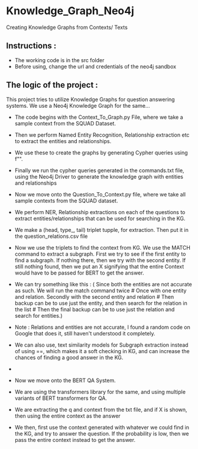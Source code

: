 # Knowledge_Graph_Neo4j
Creating Knowledge Graphs from Contexts/ Texts

## Instructions : 
- The working code is in the src folder
- Before using, change the url and credentials of the neo4j sandbox

## The logic of the project : 
This project tries to utilize Knowledge Graphs for question answering systems.
We use a Neo4j Knowledge Graph for the same...

- The code begins with the Context_To_Graph.py File, where we take a sample context from the SQUAD Dataset.
- Then we perform Named Entity Recognition, Relationship extraction etc to extract the entities and relationships.
- We use these to create the graphs by generating Cypher queries using f"".
- Finally we run the cypher queries generated in the commands.txt file, using the Neo4j Driver to generate the knowledge graph with entities and relationships

- Now we move onto the Question_To_Context.py file, where we take all sample contexts from the SQUAD dataset.
- We perform NER, Relationship extractions on each of the questions to extract entities/relationships that can be used for searching in the KG.
- We make a (head, type_, tail) triplet tupple, for extraction. Then put it in the question_relations.csv file
- Now we use the triplets to find the context from KG. We use the MATCH command to extract a subgraph. First we try to see if the first entity to find a subgraph. If nothing there, then we try with the second entity. If still nothing found, then we put an X signifying that the entire Context would have to be passed for BERT to get the answer.
- We can try something like this : ( Since both the entities are not accurate as such. We will run the match command twice
                # Once with one entity and relation. Secondly with the second entity and relation
                # Then backup can be to use just the entity, and then search for the relation in the list
                # Then the final backup can be to use just the relation and search for entities.)
- Note : Relations and entities are not accurate, I found a random code on Google that does it, still haven't understood it completely.
- We can also use, text similarity models for Subgraph extraction instead of using ==, which makes it a soft checking in KG, and can increase the chances of finding a good answer in the KG.
-

- Now we move onto the BERT QA System.
- We are using the transformers library for the same, and using multiple variants of BERT transformers for QA.
- We are extracting the q and context from the txt file, and if X is shown, then using the entire context as the answer
- We then, first use the context generated with whatever we could find in the KG, and try to answer the question. If the probability is low, then we pass the entire context instead to get the answer.



